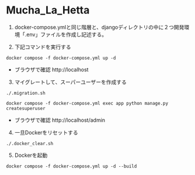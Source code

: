 # Mucha_La_Hetta

1. docker-compose.ymlと同じ階層と、djangoディレクトリの中に２つ開発環境「.env」ファイルを作成し記述する。

2. 下記コマンドを実行する
```
docker compose -f docker-compose.yml up -d
```
* ブラウザで確認
http://localhost

3. マイグレートして、スーパーユーザーを作成する
```
./.migration.sh

docker compose -f docker-compose.yml exec app python manage.py createsuperuser
```
* ブラウザで確認
http://localhost/admin


4. 一旦Dockerをリセットする
```
./.docker_clear.sh
```

5. Dockerを起動
```
docker compose -f docker-compose.yml up -d --build
```

